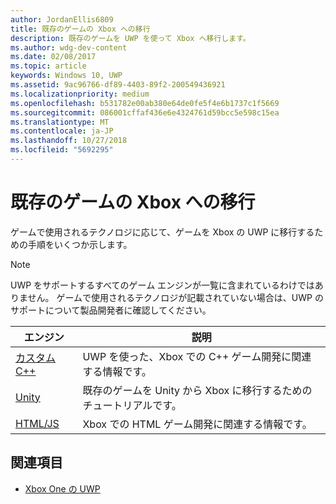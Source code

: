 ```yaml
---
author: JordanEllis6809
title: 既存のゲームの Xbox への移行
description: 既存のゲームを UWP を使って Xbox へ移行します。
ms.author: wdg-dev-content
ms.date: 02/08/2017
ms.topic: article
keywords: Windows 10, UWP
ms.assetid: 9ac96766-df89-4403-89f2-200549436921
ms.localizationpriority: medium
ms.openlocfilehash: b531782e00ab380e64de0fe5f4e6b1737c1f5669
ms.sourcegitcommit: 086001cffaf436e6e4324761d59bcc5e598c15ea
ms.translationtype: MT
ms.contentlocale: ja-JP
ms.lasthandoff: 10/27/2018
ms.locfileid: "5692295"
---
```

# <a name="bringing-existing-games-to-xbox"></a>既存のゲームの Xbox への移行


ゲームで使用されるテクノロジに応じて、ゲームを Xbox の UWP に移行するための手順をいくつか示します。

> [!NOTE]
> UWP をサポートするすべてのゲーム エンジンが一覧に含まれているわけではありません。 ゲームで使用されるテクノロジが記載されていない場合は、UWP のサポートについて製品開発者に確認してください。

| エンジン      | 説明 |
|------------|-------------|
|[カスタム C++](development-lanes-custom-cpp.md)| UWP を使った、Xbox での C++ ゲーム開発に関連する情報です。 |
|[Unity](development-lanes-unity.md)| 既存のゲームを Unity から Xbox に移行するためのチュートリアルです。 |
|[HTML/JS](development-lanes-html.md)| Xbox での HTML ゲーム開発に関連する情報です。 |

## <a name="see-also"></a>関連項目

- [Xbox One の UWP](index.md)
